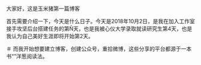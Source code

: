 
#
大家好，这是玉米猪第一篇博客

首先需要介绍一下，今天是什么日子。今天是2018年10月2日，是我在加入工作室接手攻坚后台搭建任务的第Ñ天，也是我被心仪大学录取就读研究生第4天，也是我认为自己美好生涯即将开始第2天。

＃
而我开始想要建立博客，创建公众号，重拾微博，这些分享的平台都源于一本书“”洋葱阅读法。
